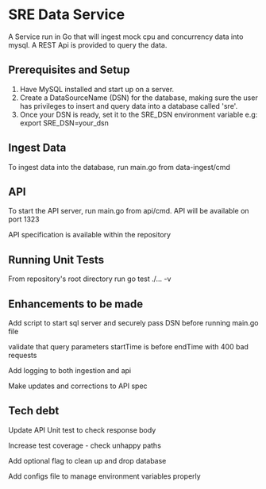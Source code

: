 # SRE Data Service
A Service run in Go that will ingest mock cpu and concurrency data into mysql.
A REST Api is provided to query the data.

## Prerequisites and Setup
1) Have MySQL installed and start up on a server.
2) Create a DataSourceName (DSN) for the database, making sure the user has privileges to insert and query data into a database called 'sre'.
3) Once your DSN is ready, set it to the SRE_DSN environment variable e.g:
export SRE_DSN=your_dsn

## Ingest Data
To ingest data into the database, run main.go from data-ingest/cmd

## API
To start the API server, run main.go from api/cmd. API will be available on port 1323

API specification is available within the repository

## Running Unit Tests
From repository's root directory run go test ./... -v

## Enhancements to be made

Add script to start sql server and securely pass DSN before running main.go file

validate that query parameters startTime is before endTime with 400 bad requests 

Add logging to both ingestion and api 

Make updates and corrections to API spec

## Tech debt

Update API Unit test to check response body

Increase test coverage - check unhappy paths

Add optional flag to clean up and drop database

Add configs file to manage environment variables properly
